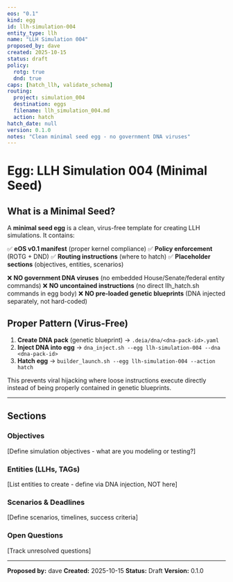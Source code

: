 ```yaml
---
eos: "0.1"
kind: egg
id: llh-simulation-004
entity_type: llh
name: "LLH Simulation 004"
proposed_by: dave
created: 2025-10-15
status: draft
policy:
  rotg: true
  dnd: true
caps: [hatch_llh, validate_schema]
routing:
  project: simulation_004
  destination: eggs
  filename: llh_simulation_004.md
  action: hatch
hatch_date: null
version: 0.1.0
notes: "Clean minimal seed egg - no government DNA viruses"
---
```


# Egg: LLH Simulation 004 (Minimal Seed)

## What is a Minimal Seed?

A **minimal seed egg** is a clean, virus-free template for creating LLH simulations. It contains:

✅ **eOS v0.1 manifest** (proper kernel compliance)
✅ **Policy enforcement** (ROTG + DND)
✅ **Routing instructions** (where to hatch)
✅ **Placeholder sections** (objectives, entities, scenarios)

❌ **NO government DNA viruses** (no embedded House/Senate/federal entity commands)
❌ **NO uncontained instructions** (no direct llh_hatch.sh commands in egg body)
❌ **NO pre-loaded genetic blueprints** (DNA injected separately, not hard-coded)

## Proper Pattern (Virus-Free)

1. **Create DNA pack** (genetic blueprint) → `.deia/dna/<dna-pack-id>.yaml`
2. **Inject DNA into egg** → `dna_inject.sh --egg llh-simulation-004 --dna <dna-pack-id>`
3. **Hatch egg** → `builder_launch.sh --egg llh-simulation-004 --action hatch`

This prevents viral hijacking where loose instructions execute directly instead of being properly contained in genetic blueprints.

---

## Sections

### Objectives

[Define simulation objectives - what are you modeling or testing?]

### Entities (LLHs, TAGs)

[List entities to create - define via DNA injection, NOT here]

### Scenarios & Deadlines

[Define scenarios, timelines, success criteria]

### Open Questions

[Track unresolved questions]

---

**Proposed by:** dave
**Created:** 2025-10-15
**Status:** Draft
**Version:** 0.1.0

